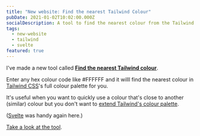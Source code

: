 ```yaml
---
title: "New website: Find the nearest Tailwind Colour"
pubDate: 2021-01-02T10:02:00.000Z
socialDescription: A tool to find the nearest colour from the Tailwind colour palette
tags:
  - new-website
  - tailwind
  - svelte
featured: true
---
```


I've made a new tool called **[Find the nearest Tailwind colour](https://find-nearest-tailwind-colour.netlify.app/)**.

Enter any hex colour code like #FFFFFF and it willl find the nearest colour in [Tailwind CSS](https://tailwindcss.com/)'s full colour palette for you.

It's useful when you want to quickly use a colour that's close to another (similar) colour but you don't want to [extend Tailwind's colour palette](https://tailwindcss.com/docs/customizing-colors#extending-the-defaults).

([Svelte](https://svelte.dev/) was handy again here.)

[Take a look at the tool](https://find-nearest-tailwind-colour.netlify.app/).
